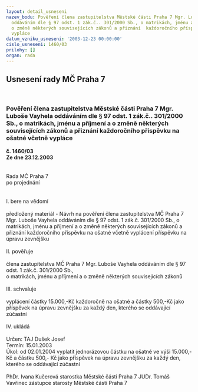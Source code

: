 ```yaml
---
layout: detail_usneseni
nazev_bodu: Pověření člena zastupitelstva Městské části Praha 7 Mgr. Luboše Vayhela
  oddáváním dle § 97 odst. 1 zák.č.. 301/2000 Sb., o matrikách, jménu a příjmení a
  o změně některých souvisejících zákonů a přiznání  každoročního příspěvku na ošatné  včetně
  vypláce
datum_vzniku_usneseni: '2003-12-23 00:00:00'
cislo_usneseni: 1460/03
prilohy: []
organ: rada
---
```

<div id="ucUsn_pList" class="usn">
	<span><h2>Usnesení rady MČ Praha 7 </h2>
<br></span><div class="standBody">
<span><h3>Pověření člena zastupitelstva Městské části Praha 7 Mgr. Luboše Vayhela oddáváním dle § 97 odst. 1 zák.č.. 301/2000 Sb., o matrikách, jménu a příjmení a o změně některých souvisejících zákonů a přiznání  každoročního příspěvku na ošatné  včetně vypláce</h3></span><div class="center">
		<strong>č. 1460/03</strong><br>
	</div>
<div class="center">
		<strong>Ze dne 23.12.2003</strong><br><br>
	</div>
<br>Rada MČ Praha 7<br>po projednání<br><br><br>I.	bere na vědomí<br><br> předložený materiál - Návrh na pověření člena zastupitelstva MČ Praha 7 Mgr. Luboše Vayhela oddáváním dle § 97 odst. 1 zák.č. 301/2000 Sb., o matrikách, jménu a příjmení a o změně některých souvisejících zákonů a přiznání každoročního příspěvku na ošatné včetně vyplácení příspěvku na úpravu zevnějšku<br><br>II.	pověřuje <br><br>člena zastupitelstva MČ Praha 7 Mgr. Luboše Vayhela oddáváním dle § 97 odst. 1 zák.č. 301/2000 Sb.,<br>o matrikách, jménu a příjmení  a o změně některých souvisejících zákonů<br><br>III.	schvaluje <br><br>vyplácení částky 15.000,-Kč každoročně na ošatné a částky 500,-Kč jako příspěvek na úpravu zevnějšku za každý den, kterého se oddávající zúčastní<br><br>IV.	ukládá <br><br>Určen:	TAJ Dušek Josef<br>Termín: 15.01.2003<br>Úkol:	od  02.01.2004 vyplatit jednorázovou částku na ošatné ve výši 15.000,-Kč a částku 500,- Kč jako příspěvek na úpravu zevnějšku za každý den, kterého se oddávající zúčastní<br>  	<br>PhDr. Ivana Kučerová starostka Městské části Praha 7	 JUDr. Tomáš Vavřinec zástupce starosty Městské části Praha 7<br>	<br><br>
</div>
</div>